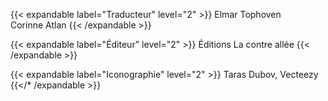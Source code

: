 {{< expandable label="Traducteur" level="2" >}}
Elmar Tophoven  
Corinne Atlan
{{< /expandable >}}

{{< expandable label="Éditeur" level="2" >}}
Éditions La contre allée
{{< /expandable >}}

{{< expandable label="Iconographie" level="2" >}}
Taras Dubov, Vecteezy
{{</* /expandable >}}
